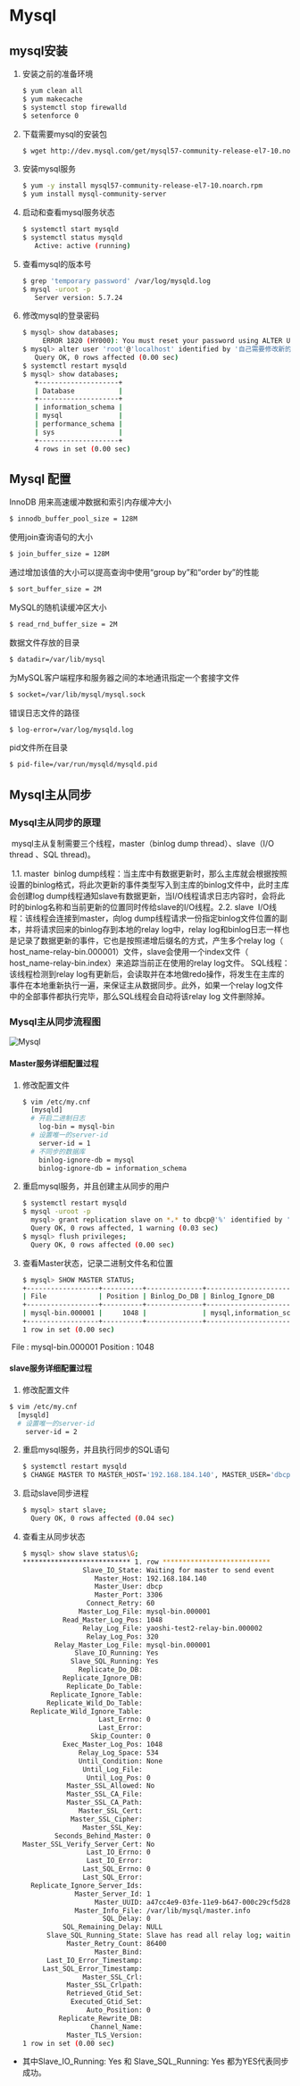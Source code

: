  #   Mysql

##   mysql安装

1. 安装之前的准备环境

   ``` bash
   $ yum clean all
   $ yum makecache
   $ systemctl stop firewalld
   $ setenforce 0
   ```

2. 下载需要mysql的安装包

   ``` bash
   $ wget http://dev.mysql.com/get/mysql57-community-release-el7-10.noarch.rpm
   ```

3. 安装mysql服务

   ``` bash
   $ yum -y install mysql57-community-release-el7-10.noarch.rpm
   $ yum install mysql-community-server
   ```

4. 启动和查看mysql服务状态

   ``` bash
   $ systemctl start mysqld
   $ systemctl status mysqld
      Active: active (running)
   ```

5. 查看mysql的版本号

   ``` bash
   $ grep 'temporary password' /var/log/mysqld.log
   $ mysql -uroot -p
      Server version: 5.7.24
   ```

6. 修改mysql的登录密码

   ```bash
   $ mysql> show databases;
        ERROR 1820 (HY000): You must reset your password using ALTER USER statement  before   executing this statement.
   $ mysql> alter user 'root'@'localhost' identified by '自己需要修改新的密码';
      Query OK, 0 rows affected (0.00 sec)
   $ systemctl restart mysqld
   $ mysql> show databases;
      +--------------------+
      | Database           |
      +--------------------+
      | information_schema |
      | mysql              |
      | performance_schema |
      | sys                |
      +--------------------+
      4 rows in set (0.00 sec)
   ```



## Mysql 配置

InnoDB 用来高速缓冲数据和索引内存缓冲大小

``` bash
$ innodb_buffer_pool_size = 128M
```

使用join查询语句的大小

``` bash
$ join_buffer_size = 128M
```


通过增加该值的大小可以提高查询中使用“group by”和“order by”的性能

``` bash
$ sort_buffer_size = 2M
```

MySQL的随机读缓冲区大小

``` bash
$ read_rnd_buffer_size = 2M
```

数据文件存放的目录

``` bash
$ datadir=/var/lib/mysql
```

为MySQL客户端程序和服务器之间的本地通讯指定一个套接字文件

``` bash
$ socket=/var/lib/mysql/mysql.sock  
```

错误日志文件的路径

``` bash
$ log-error=/var/log/mysqld.log
```

pid文件所在目录

``` bash
$ pid-file=/var/run/mysqld/mysqld.pid
```

## Mysql主从同步

   ### Mysql主从同步的原理

​       mysql主从复制需要三个线程，master（binlog dump thread）、slave（I/O thread 、SQL thread)。

​     1.1. master
​         binlog dump线程：当主库中有数据更新时，那么主库就会根据按照设置的binlog格式，将此次更新的事件类型写入到主库的binlog文件中，此时主库会创建log dump线程通知slave有数据更新，当I/O线程请求日志内容时，会将此时的binlog名称和当前更新的位置同时传给slave的I/O线程。
​     2.2. slave
​         I/O线程：该线程会连接到master，向log dump线程请求一份指定binlog文件位置的副本，并将请求回来的binlog存到本地的relay log中，relay log和binlog日志一样也是记录了数据更新的事件，它也是按照递增后缀名的方式，产生多个relay log（ host_name-relay-bin.000001）文件，slave会使用一个index文件（ host_name-relay-bin.index）来追踪当前正在使用的relay log文件。
​        SQL线程：该线程检测到relay log有更新后，会读取并在本地做redo操作，将发生在主库的事件在本地重新执行一遍，来保证主从数据同步。此外，如果一个relay log文件中的全部事件都执行完毕，那么SQL线程会自动将该relay log 文件删除掉。

### Mysql主从同步流程图

![Mysql](./images/B_S工作原理图.jpg)

#### Master服务详细配置过程

1. 修改配置文件

   ```bash
   $ vim /etc/my.cnf
     [mysqld]
     # 开启二进制日志
       log-bin = mysql-bin
     # 设置唯一的server-id
       server-id = 1
     # 不同步的数据库
       binlog-ignore-db = mysql
       binlog-ignore-db = information_schema
   ```

2. 重启mysql服务，并且创建主从同步的用户

   ```bash
   $ systemctl restart mysqld
   $ mysql -uroot -p
     mysql> grant replication slave on *.* to dbcp@'%' identified by 'MyNewPass4!';
     Query OK, 0 rows affected, 1 warning (0.03 sec)
   $ mysql> flush privileges;
     Query OK, 0 rows affected (0.00 sec)
   ```

3. 查看Master状态，记录二进制文件名和位置

   ```bash
   $ mysql> SHOW MASTER STATUS;
   +------------------+----------+--------------+--------------------------+-------------------+
   | File             | Position | Binlog_Do_DB | Binlog_Ignore_DB         | Executed_Gtid_Set |
   +------------------+----------+--------------+--------------------------+-------------------+
   | mysql-bin.000001 |     1048 |              | mysql,information_schema |                   |
   +------------------+----------+--------------+--------------------------+-------------------+
   1 row in set (0.00 sec)
   ```

​        File  :  mysql-bin.000001      Position  :  1048

#### slave服务详细配置过程

1.  修改配置文件

   ```bash
   $ vim /etc/my.cnf
     [mysqld]
     # 设置唯一的server-id
       server-id = 2
   ```

2. 重启mysql服务，并且执行同步的SQL语句

   ```bash
   $ systemctl restart mysqld
   $ CHANGE MASTER TO MASTER_HOST='192.168.184.140', MASTER_USER='dbcp',    MASTER_PASSWORD='MyNewPass4!', MASTER_LOG_FILE='mysql-     bin.000001',MASTER_LOG_POS=1048;
   ```

3. 启动slave同步进程

   ```bash
   $ mysql> start slave;
     Query OK, 0 rows affected (0.04 sec)
   ```

4. 查看主从同步状态

   ```bash
   $ mysql> show slave status\G;
   *************************** 1. row ***************************
                  Slave_IO_State: Waiting for master to send event
                     Master_Host: 192.168.184.140
                     Master_User: dbcp
                     Master_Port: 3306
                   Connect_Retry: 60
                 Master_Log_File: mysql-bin.000001
             Read_Master_Log_Pos: 1048
                  Relay_Log_File: yaoshi-test2-relay-bin.000002
                   Relay_Log_Pos: 320
           Relay_Master_Log_File: mysql-bin.000001
                Slave_IO_Running: Yes
               Slave_SQL_Running: Yes
                 Replicate_Do_DB: 
             Replicate_Ignore_DB: 
              Replicate_Do_Table: 
          Replicate_Ignore_Table: 
         Replicate_Wild_Do_Table: 
     Replicate_Wild_Ignore_Table: 
                      Last_Errno: 0
                      Last_Error: 
                    Skip_Counter: 0
             Exec_Master_Log_Pos: 1048
                 Relay_Log_Space: 534
                 Until_Condition: None
                  Until_Log_File: 
                   Until_Log_Pos: 0
              Master_SSL_Allowed: No
              Master_SSL_CA_File: 
              Master_SSL_CA_Path: 
                 Master_SSL_Cert: 
               Master_SSL_Cipher: 
                  Master_SSL_Key: 
           Seconds_Behind_Master: 0
   Master_SSL_Verify_Server_Cert: No
                   Last_IO_Errno: 0
                   Last_IO_Error: 
                  Last_SQL_Errno: 0
                  Last_SQL_Error: 
     Replicate_Ignore_Server_Ids: 
                Master_Server_Id: 1
                     Master_UUID: a47cc4e9-03fe-11e9-b647-000c29cf5d28
                Master_Info_File: /var/lib/mysql/master.info
                       SQL_Delay: 0
             SQL_Remaining_Delay: NULL
         Slave_SQL_Running_State: Slave has read all relay log; waiting for more updates
              Master_Retry_Count: 86400
                     Master_Bind: 
         Last_IO_Error_Timestamp: 
        Last_SQL_Error_Timestamp: 
                  Master_SSL_Crl: 
              Master_SSL_Crlpath: 
              Retrieved_Gtid_Set: 
               Executed_Gtid_Set: 
                   Auto_Position: 0
            Replicate_Rewrite_DB: 
                    Channel_Name: 
              Master_TLS_Version: 
   1 row in set (0.00 sec)
   ```

* 其中Slave_IO_Running: Yes  和  Slave_SQL_Running: Yes  都为YES代表同步成功。